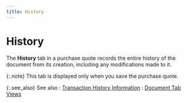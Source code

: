 ```yaml
---
title: History
---
```


# History


The **History** tab in a purchase  quote records the entire history of the document from its creation, including  any modifications made to it.


{:.note}
This tab is displayed only when you save the  purchase quote.


{:.see_also}
See also
: [Transaction  History Information]({{site.pp_baseurl}}/purc-proc/doc-profile/contents/tabs/trans-history-info/transaction_history_information_doc_tab_views_purch_doc_content.html)
: [Document  Tab Views]({{site.pp_baseurl}}/misc/document_tab_views_pq_step_by_step.html)
